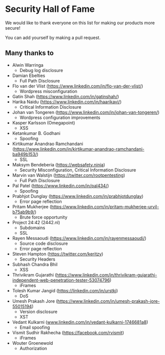 # Security Hall of Fame
We would like to thank everyone on this list for making our products more secure!

You can add yourself by making a pull request.

## Many thanks to

 * Alwin Warringa
   * Debug log disclosure
 * Damian Ebelties
   * Full Path Disclosure
 * Flo van der Vlist (https://www.linkedin.com/in/flo-van-der-vlist/)
   * Wordpress misconfiguration
 * Gatin Shah (https://www.linkedin.com/in/gatinshah/)
 * Harika Naidu  (https://www.linkedin.com/in/haarikavi/)
   * Critical Information Disclosure
 * Johan van Tongeren (https://www.linkedin.com/in/johan-van-tongeren/)
   * Wordpress configuration improvements 
 * Kasper Karlsson (Omegapoint)
   * XSS
 * Ketankumar B. Godhani
   * Spoofing
 * Kirtikumar Anandrao Ramchandani (https://www.linkedin.com/in/kirtikumar-anandrao-ramchandani-ba949b153/)
   * SSL
 * Maksym Bendeberia (https://websafety.ninja)
   * Security Misconfiguration, Critical Information Disclosure
 * Marvin van Walstijn (https://twitter.com/rootpentesting)
   * Full Path Disclosure
 * Pal Patel (https://www.linkedin.com/in/pal434/)
   * Spoofing
 * Prabhjot Dunglay (https://www.linkedin.com/in/prabhjotdunglay)
   * Error page reflection
 * Pritam Mukherjee (https://www.linkedin.com/in/pritam-mukherjee-urvil-b75ab9b9/)
   * Brute force opportunity
 * Project 24:42 (2442.nl)
   * Subdomains
   * SSL
 * Rayen Messaoudi (https://www.linkedin.com/in/rayenmessaoudi/)
   * Source code disclosure
   * Error page reflection
 * Steven Hampton (https://twitter.com/keritzy)
   * Security Headers
 * Subhash Chandra Bhil
   * XSS
 * Thrivikram Gujarathi (https://www.linkedin.com/in/thrivikram-gujarathi-independent-web-penetration-tester-53074796)
   * iFrames
 * Tolesh Kumar Jangid (https://linkedin.com/in/urstkj)
   * DoS
 * Umesh Prakash Jore (https://www.linkedin.com/in/umesh-prakash-jore-55015194)
   * Version disclosure
   * XST
 * Vedant Kulkarni (www.linkedin.com/in/vedant-kulkarni-1746681a8)
   * Email spoofing
 * Vismit Sudhir Rakhecha (https://facebook.com/rvismit)
   * iFrames
 * Wouter Groenewold
   * Authorization
